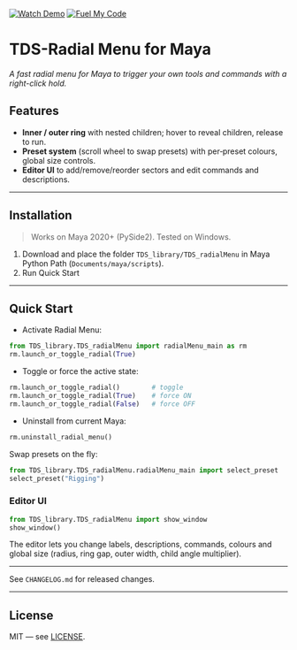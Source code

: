 [![Watch Demo](https://img.shields.io/badge/-Watch%20Demo-1ab7ea?style=for-the-badge&logo=vimeo&logoColor=white&labelColor=555555)](https://vimeo.com/1113096256) [![Fuel My Code](https://img.shields.io/badge/-Fuel%20My%20Code%20-yellow?style=for-the-badge&logo=buymeacoffee&logoColor=white&labelColor=555555)](https://www.buymeacoffee.com/TDS_Tyler)


# TDS-Radial Menu for Maya

*A fast radial menu for Maya to trigger your own tools and commands with a right-click hold.*


## Features
- **Inner / outer ring** with nested children; hover to reveal children, release to run.
- **Preset system** (scroll wheel to swap presets) with per‑preset colours, global size controls.
- **Editor UI** to add/remove/reorder sectors and edit commands and descriptions.

---

## Installation

> Works on Maya 2020+ (PySide2). Tested on Windows.

1) Download and place the folder `TDS_library/TDS_radialMenu` in Maya Python Path (`Documents/maya/scripts`).  
2) Run Quick Start

---

## Quick Start

- Activate Radial Menu:
```python
from TDS_library.TDS_radialMenu import radialMenu_main as rm
rm.launch_or_toggle_radial(True)
```

- Toggle or force the active state:
```python
rm.launch_or_toggle_radial()        # toggle
rm.launch_or_toggle_radial(True)    # force ON
rm.launch_or_toggle_radial(False)   # force OFF
```

- Uninstall from current Maya:
```python
rm.uninstall_radial_menu()
```

Swap presets on the fly:
```python
from TDS_library.TDS_radialMenu.radialMenu_main import select_preset
select_preset("Rigging")
```

### Editor UI

```python
from TDS_library.TDS_radialMenu import show_window
show_window()
```
The editor lets you change labels, descriptions, commands, colours and global size (radius, ring gap, outer width, child angle multiplier).

---

See `CHANGELOG.md` for released changes.

---

## License
MIT — see [LICENSE](LICENSE).
